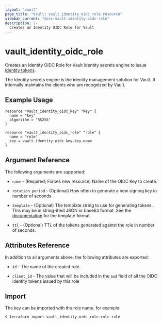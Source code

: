 ```yaml
---
layout: "vault"
page_title: "Vault: vault_identity_oidc_role resource"
sidebar_current: "docs-vault-identity-oidc-role"
description: |-
  Creates an Identity OIDC Role for Vault
---
```


# vault\_identity\_oidc\_role

Creates an Identity OIDC Role for Vault Identity secrets engine to issue
[identity tokens](https://www.vaultproject.io/docs/secrets/identity/index.html#identity-tokens).

The Identity secrets engine is the identity management solution for Vault. It internally maintains
the clients who are recognized by Vault.

## Example Usage

```hcl
resource "vault_identity_oidc_key" "key" {
  name = "key"
  algorithm = "RS256"
}

resource "vault_identity_oidc_role" "role" {
  name = "role"
  key = vault_identity_oidc_key.key.name
}
```

## Argument Reference

The following arguments are supported:

* `name` - (Required; Forces new resource) Name of the OIDC Key to create.

* `rotation_period` - (Optional) How often to generate a new signing key in number of seconds

* `template` - (Optional) The template string to use for generating tokens. This may be in
  string-ified JSON or base64 format. See the
  [documentation](https://www.vaultproject.io/docs/secrets/identity/index.html#token-contents-and-templates)
  for the template format.

* `ttl` - (Optional) TTL of the tokens generated against the role in number of seconds.

## Attributes Reference

In addition to all arguments above, the following attributes are exported:

* `id` - The name of the created role.

* `client_id` - The value that will be included in the `aud` field of all the OIDC identity
  tokens issued by this role

## Import

The key can be imported with the role name, for example:

```
$ terraform import vault_identity_oidc_role.role role
```
